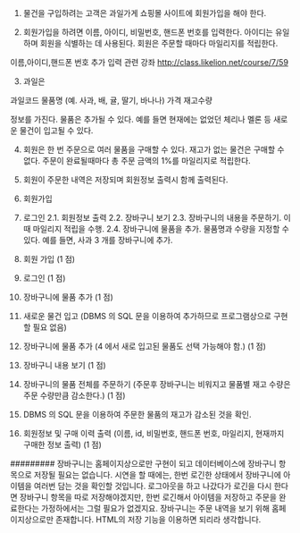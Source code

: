 1. 물건을 구입하려는 고객은 과일가게 쇼핑몰 사이트에 회원가입을 해야 한다.



2. 회원가입을 하려면 이름, 아이디, 비밀번호, 핸드폰 번호를 입력한다. 아이디는
유일하며 회원을 식별하는 데 사용된다. 회원은 주문할 때마다 마일리지를 적립한다.

이름,아이디,핸드폰 번호 추가 입력 관련 강좌
http://class.likelion.net/course/7/59


3. 과일은 
 
과일코드
물품명 (예. 사과, 배, 귤, 딸기, 바나나)
가격
재고수량


정보를 가진다.
물품은 추가될 수 있다. 예를 들면 현재에는 없었던 체리나 멜론 등 새로운 물건이
입고될 수 있다.


4. 회원은 한 번 주문으로 여러 물품을 구매할 수 있다. 
재고가 없는 물건은 구매할 수 없다.
주문이 완료될때마다 총 주문 금액의 1%를 마일리지로 적립한다.



5. 회원이 주문한 내역은 저장되며 회원정보 출력시 함께 출력된다.


1. 회원가입
2. 로그인
2.1. 회원정보 출력
2.2. 장바구니 보기
2.3. 장바구니의 내용을 주문하기. 이때 마일리지 적립을 수행.
2.4. 장바구니에 물품을 추가. 물품명과 수량을 지정할 수 있다. 예를 들면, 사과
3 개를 장바구니에 추가.


1. 회원 가입 (1 점)
2. 로그인 (1 점)
3. 장바구니에 물품 추가 (1 점)
4. 새로운 물건 입고 (DBMS 의 SQL 문을 이용하여 추가하므로 프로그램상으로 구현할
필요 없음)
5. 장바구니에 물품 추가 (4 에서 새로 입고된 물품도 선택 가능해야 함.) (1 점)
6. 장바구니 내용 보기 (1 점)
7. 장바구니의 물품 전체를 주문하기 (주문후 장바구니는 비워지고 물품별 재고 수량은
주문 수량만큼 감소한다.) (1 점)
8. DBMS 의 SQL 문을 이용하여 주문한 물품의 재고가 감소된 것을 확인.
9. 회원정보 및 구매 이력 출력 (이름, id, 비밀번호, 핸드폰 번호, 마일리지, 현재까지
구매한 정보 출력) (1 점)



#########
장바구니는 홈페이지상으로만 구현이 되고 데이터베이스에 장바구니 항목으로 저장될 필요는 없습니다.
시연을 할 때에는, 한번 로긴한 상태에서 장바구니에 아이템을 여러번 담는 것을 확인할 것입니다.
로그아웃을 하고 나갔다가 로긴을 다시 한다면 장바구니 항목을 따로 저장해야겠지만,
한번 로긴해서 아이템을 저장하고 주문을 완료한다는 가정하에서는 그럴 필요가 없겠지요.
장바구니는 주문 내역을 보기 위해 홈페이지상으로만 존재합니다.
HTML의 저장 기능을 이용하면 되리라 생각합니다. 